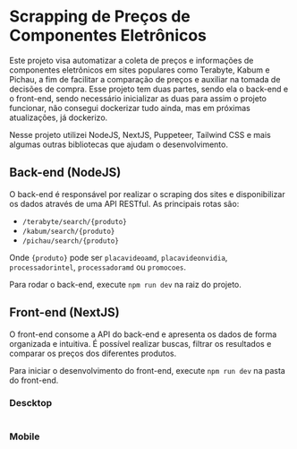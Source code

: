 # Scrapping de Preços de Componentes Eletrônicos

Este projeto visa automatizar a coleta de preços e informações de componentes eletrônicos em sites populares como Terabyte, Kabum e Pichau, a fim de facilitar a comparação de preços e auxiliar na tomada de decisões de compra. Esse projeto tem duas partes, sendo ela o back-end e o front-end, sendo necessário inicializar as duas para assim o projeto funcionar, não consegui dockerizar tudo ainda, mas em próximas atualizações, já dockerizo.

Nesse projeto utilizei NodeJS, NextJS, Puppeteer, Tailwind CSS e mais algumas outras bibliotecas que ajudam o desenvolvimento.


## Back-end (NodeJS)

O back-end é responsável por realizar o scraping dos sites e disponibilizar os dados através de uma API RESTful. As principais rotas são:

-   `/terabyte/search/{produto}`
-   `/kabum/search/{produto}`
-   `/pichau/search/{produto}`

Onde `{produto}` pode ser `placavideoamd`, `placavideonvidia`, `processadorintel`, `processadoramd` ou `promocoes`.

Para rodar o back-end, execute `npm run dev` na raiz do projeto.

## Front-end (NextJS)

O front-end consome a API do back-end e apresenta os dados de forma organizada e intuitiva. É possível realizar buscas, filtrar os resultados e comparar os preços dos diferentes produtos.

Para iniciar o desenvolvimento do front-end, execute `npm run dev` na pasta do front-end.

### Descktop
<img href="./src/desktop.jpeg"/>

### Mobile
<img href="./src/mobile.jpeg"/>
